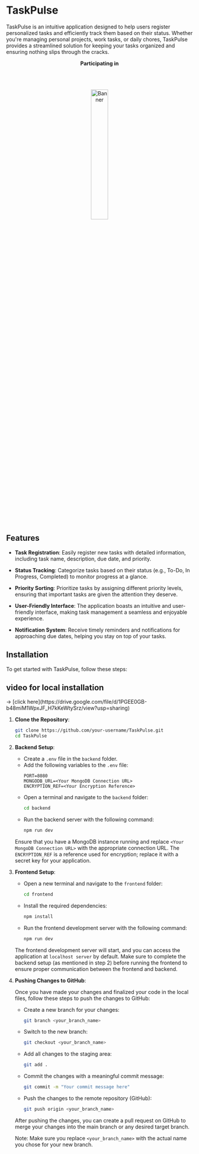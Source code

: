 # TaskPulse

TaskPulse is an intuitive application designed to help users register personalized tasks and efficiently track them based on their status. Whether you're managing personal projects, work tasks, or daily chores, TaskPulse provides a streamlined solution for keeping your tasks organized and ensuring nothing slips through the cracks.

**<p align="center">Participating in</p>**
<br><br>
<div align="center"><a href="#"><img src="https://www.jwoc.tech/_next/static/media/jwoc-2024.652c49b8.svg" alt="Banner" width="30%"/></a></div>

## Features

- **Task Registration**: Easily register new tasks with detailed information, including task name, description, due date, and priority.

- **Status Tracking**: Categorize tasks based on their status (e.g., To-Do, In Progress, Completed) to monitor progress at a glance.

- **Priority Sorting**: Prioritize tasks by assigning different priority levels, ensuring that important tasks are given the attention they deserve.

- **User-Friendly Interface**: The application boasts an intuitive and user-friendly interface, making task management a seamless and enjoyable experience.

- **Notification System**: Receive timely reminders and notifications for approaching due dates, helping you stay on top of your tasks.

## Installation

To get started with TaskPulse, follow these steps:
<h2> video for local installation </h2> -> 
[click here](https://drive.google.com/file/d/1PGEE0GB-b48miM1WpxJF_H7kKeWtySrz/view?usp=sharing)



1. **Clone the Repository**:
   ```bash
   git clone https://github.com/your-username/TaskPulse.git
   cd TaskPulse
2. **Backend Setup**:

   - Create a `.env` file in the `backend` folder.
   - Add the following variables to the `.env` file:
     ```env
     PORT=8080
     MONGODB_URL=<Your MongoDB Connection URL>
     ENCRYPTION_REF=<Your Encryption Reference>
     ```
   - Open a terminal and navigate to the `backend` folder:
     ```bash
     cd backend
     ```
   - Run the backend server with the following command:
     ```bash
     npm run dev
     ```

   Ensure that you have a MongoDB instance running and replace `<Your MongoDB Connection URL>` with the appropriate connection URL. The `ENCRYPTION_REF` is a reference used for encryption; replace it with a secret key for your application.
3. **Frontend Setup**:

   - Open a new terminal and navigate to the `frontend` folder:
     ```bash
     cd frontend
     ```
   - Install the required dependencies:
     ```bash
     npm install
     ```
   - Run the frontend development server with the following command:
     ```bash
     npm run dev
     ```

   The frontend development server will start, and you can access the application at `localhost server` by default. Make sure to complete the backend setup (as mentioned in step 2) before running the frontend to ensure proper communication between the frontend and backend.
4. **Pushing Changes to GitHub**:

   Once you have made your changes and finalized your code in the local files, follow these steps to push the changes to GitHub:

   - Create a new branch for your changes:
     ```bash
     git branch <your_branch_name>
     ```

   - Switch to the new branch:
     ```bash
     git checkout <your_branch_name>
     ```

   - Add all changes to the staging area:
     ```bash
     git add .
     ```

   - Commit the changes with a meaningful commit message:
     ```bash
     git commit -m "Your commit message here"
     ```

   - Push the changes to the remote repository (GitHub):
     ```bash
     git push origin <your_branch_name>
     ```

   After pushing the changes, you can create a pull request on GitHub to merge your changes into the main branch or any desired target branch.

   Note: Make sure you replace `<your_branch_name>` with the actual name you chose for your new branch.
